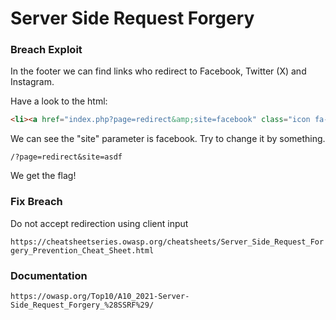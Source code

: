 # Server Side Request Forgery

### Breach Exploit
In the footer we can find links who redirect to Facebook, Twitter (X) and Instagram.

Have a look to the html:

```html
<li><a href="index.php?page=redirect&amp;site=facebook" class="icon fa-facebook"></a></li>
```

We can see the "site" parameter is facebook. Try to change it by something.

```
/?page=redirect&site=asdf
```

We get the flag!

### Fix Breach

Do not accept redirection using client input

```https://cheatsheetseries.owasp.org/cheatsheets/Server_Side_Request_Forgery_Prevention_Cheat_Sheet.html```

### Documentation
```https://owasp.org/Top10/A10_2021-Server-Side_Request_Forgery_%28SSRF%29/```